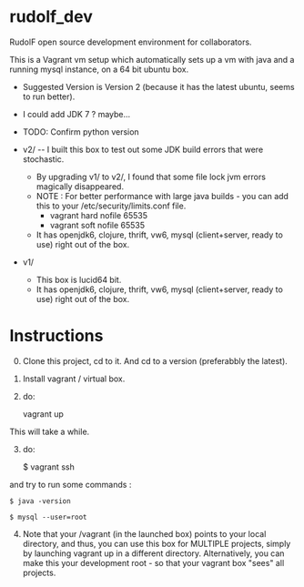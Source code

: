 rudolf_dev
==========

RudolF open source development environment for collaborators.

This is a Vagrant vm setup which automatically sets up a vm with
java and a running mysql instance, on a 64 bit ubuntu box.  

 - Suggested Version is Version 2 (because it has the latest ubuntu, seems to run better). 
 - I could add JDK 7 ? maybe... 
 - TODO: Confirm python version
 

- v2/ 
  -- I built this box to test out some JDK build errors that were stochastic.  
  - By upgrading v1/ to v2/, I found that some file lock jvm errors magically disappeared.  
  - NOTE : For better performance with large java builds - you can add this to your /etc/security/limits.conf file.
    - vagrant  hard nofile 65535
    - vagrant  soft nofile 65535
  - It has openjdk6, clojure, thrift, vw6, mysql (client+server, ready to use) right out of the box.


- v1/ 
  - This box is lucid64 bit.  
  - It has openjdk6, clojure, thrift, vw6, mysql (client+server, ready to use) right out of the box.



Instructions
============

0. Clone this project, cd to it. And cd to a version (preferabbly the latest).

1. Install vagrant / virtual box.

2. do:

    vagrant up
    
This will take a while. 

3. do:

    $ vagrant ssh
    
and try to run some commands :

    $ java -version

    $ mysql --user=root

4. Note that your /vagrant (in the launched box) points to your local directory, and thus, 
you can use this box for MULTIPLE projects, simply by launching vagrant up in a different directory.  Alternatively, you can make this 
your development root - so that your vagrant box "sees" all projects.  
